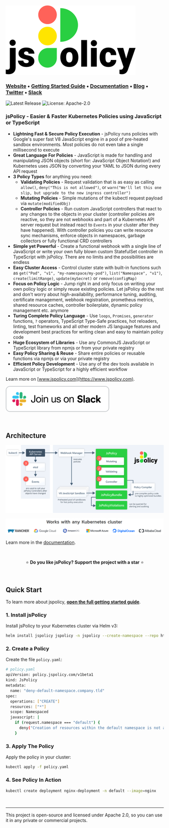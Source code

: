 <br>
<a href="https://www.jspolicy.com"><img src="docs/static/media/jspolicy-logo-dark.svg"></a>

### **[Website](https://www.jspolicy.com)** • **[Getting Started Guide](https://www.jspolicy.com/docs/getting-started/installation)** • **[Documentation](https://www.jspolicy.com/docs/why-jspolicy)** • **[Blog](https://loft.sh/blog)** • **[Twitter](https://twitter.com/loft_sh)** • **[Slack](https://slack.loft.sh/)**

![Latest Release](https://img.shields.io/github/v/release/loft-sh/jspolicy?style=for-the-badge&label=Latest%20Release&color=%23007ec6)
![License: Apache-2.0](https://img.shields.io/github/license/loft-sh/jspolicy?style=for-the-badge&color=%23007ec6)


### jsPolicy - Easier & Faster Kubernetes Policies using JavaScript or TypeScript
- **Lightning Fast & Secure Policy Execution** - jsPolicy runs policies with Google's super fast V8 JavaScript engine in a pool of pre-heated sandbox environments. Most policies do not even take a single millisecond to execute
- **Great Language For Policies** - JavaScript is made for handling and manipulating JSON objects (short for: JavaScript Object Notation!) and Kubernetes uses JSON by converting your YAML to JSON during every API request
- **3 Policy Types** for anything you need:
  - **Validating Policies** - Request validation that is as easy as calling `allow()`, `deny("This is not allowed")`, or `warn("We'll let this one slip, but upgrade to the new ingress controller")`
  - **Mutating Policies** - Simple mutations of the kubectl request payload via `mutate(modifiedObj)`
  - **Controller Policies** - Run custom JavaScript controllers that react to any changes to the objects in your cluster (controller policies are reactive, so they are not webhooks and part of a Kubernetes API server request but instead react to `Events` in your cluster after they have happened). With controller policies you can write resource sync mechanisms, enforce objects in namespaces, garbage collectors or fully functional CRD controllers
- **Simple yet Powerful** - Create a functional webhook with a single line of JavaScript or write your own fully blown custom StatefulSet controller in TypeScript with jsPolicy. There are no limits and the possibilities are endless
- **Easy Cluster Access** - Control cluster state with built-in functions such as `get("Pod", "v1", "my-namespace/my-pod")`, `list("Namespace", "v1")`, `create(limitRange)`, `update(mySecret)` or `remove(configMap)`
- **Focus on Policy Logic** - Jump right in and only focus on writing your own policy logic or simply reuse existing policies. Let jsPolicy do the rest and don't worry about high-availability, performance tuning, auditing, certificate management, webhook registration, prometheus metrics, shared resource caches, controller boilerplate, dynamic policy management etc. anymore
- **Turing Complete Policy Language** - Use `loops`, `Promises`, `generator` functions, `?` operators, TypeScript Type-Safe practices, hot reloaders, linting, test frameworks and all other modern JS language features and development best practices for writing clean and easy to maintain policy code
- **Huge Ecosystem of Libraries** - Use any CommonJS JavaScript or TypeScript library from npmjs or from your private registry
- **Easy Policy Sharing & Reuse** - Share entire policies or reusable functions via npmjs or via your private registry
- **Efficient Policy Development** - Use any of the dev tools available in JavaScript or TypeScript for a highly efficient workflow


Learn more on [www.jspolicy.com](https://www.jspolicy.com).


[![Join us on Slack!](docs/static/media/slack.svg)](https://slack.loft.sh/)

<br>

## Architecture 
[![jsPolicy Architecture](docs/static/media/diagrams/jspolicy-architecture.svg)](https://www.jspolicy.com)

![jsPolicy Compatibility](docs/static/media/cluster-compatibility.png)


Learn more in the [documentation](https://www.jspolicy.com/docs/why-jspolicy).

<br>

<p align="center">
⭐️ <strong>Do you like jsPolicy? Support the project with a star</strong> ⭐️
</p>

<br>

## Quick Start
To learn more about jspolicy, [**open the full getting started guide**](https://www.jspolicy.com/docs/getting-started/installation).

### 1. Install jsPolicy
Install jsPolicy to your Kubernetes cluster via Helm v3:
```bash
helm install jspolicy jspolicy -n jspolicy --create-namespace --repo https://charts.loft.sh
```


### 2. Create a Policy
Create the file `policy.yaml`:
```bash
# policy.yaml
apiVersion: policy.jspolicy.com/v1beta1
kind: JsPolicy
metadata:
  name: "deny-default-namespace.company.tld"
spec:
  operations: ["CREATE"]
  resources: ["*"]
  scope: Namespaced
  javascript: |
    if (request.namespace === "default") {
      deny("Creation of resources within the default namespace is not allowed!");
    }
```

### 3. Apply The Policy
Apply the policy in your cluster:
```bash
kubectl apply -f policy.yaml
```


### 4. See Policy In Action
```bash
kubectl create deployment nginx-deployment -n default --image=nginx
```


<br>

---

This project is open-source and licensed under Apache 2.0, so you can use it in any private or commercial projects.
